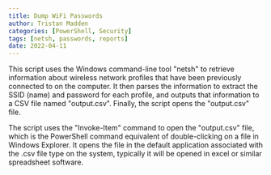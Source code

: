 ```yaml
---
title: Dump WiFi Passwords
author: Tristan Madden
categories: [PowerShell, Security]
tags: [netsh, passwords, reports]
date: 2022-04-11
---
```


This script uses the Windows command-line tool "netsh" to retrieve information about wireless network profiles that have been previously connected to on the computer. It then parses the information to extract the SSID (name) and password for each profile, and outputs that information to a CSV file named "output.csv". Finally, the script opens the "output.csv" file.

The script uses the "Invoke-Item" command to open the "output.csv" file, which is the PowerShell command equivalent of double-clicking on a file in Windows Explorer. It opens the file in the default application associated with the .csv file type on the system, typically it will be opened in excel or similar spreadsheet software.

<script src="https://gist.github.com/Trimad/1829b942568540b704b9ec21cfe99279.js"></script>